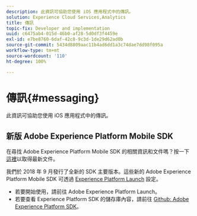 ```yaml
---
description: 此資訊可協助您使用 iOS 應用程式中的傳訊。
solution: Experience Cloud Services,Analytics
title: 傳訊
topic-fix: Developer and implementation
uuid: c6475ab4-015d-46b0-af28-5d0df3f4459e
exl-id: e7be8760-6daf-42c8-9c3d-1de29d62ad0b
source-git-commit: 5434d8809aac11b4ad6dd1a3c74dae7dd98f095a
workflow-type: tm+mt
source-wordcount: '110'
ht-degree: 100%

---
```


# 傳訊{#messaging}

此資訊可協助您使用 iOS 應用程式中的傳訊。

## 新版 Adobe Experience Platform Mobile SDK

在尋找 Adobe Experience Platform Mobile SDK 的相關資訊和文件嗎？按一下[這裡](https://aep-sdks.gitbook.io/docs/)以取得最新文件。

我們於 2018 年 9 月發行了全新的 SDK 主要版本。這些新的 Adobe Experience Platform Mobile SDK 可透過 [Experience Platform Launch](https://www.adobe.com/tw/experience-platform/launch.html) 設定。

* 若要開始使用，請前往 Adobe Experience Platform Launch。
* 若要查看 Experience Platform SDK 的儲存庫內容，請前往 [Github: Adobe Experience Platform SDK](https://github.com/Adobe-Marketing-Cloud/acp-sdks)。
